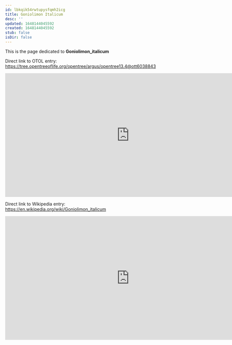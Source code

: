 ```yaml
---
id: lbkqik54rwtupysfqmh2icg
title: Goniolimon Italicum
desc: ''
updated: 1648144045592
created: 1648144045592
stub: false
isDir: false
---
```

This is the page dedicated to **Goniolimon_italicum**


Direct link to OTOL entry: https://tree.opentreeoflife.org/opentree/argus/opentree13.4@ott6038843



<html>
    <body>
    <iframe src="https://tree.opentreeoflife.org/opentree/argus/opentree13.4@ott6038843"
    width="800" height="400" frameborder="0" allowfullscreen> </iframe>
    </body>
</html>
    


Direct link to Wikipedia entry: https://en.wikipedia.org/wiki/Goniolimon_italicum



<html>
    <body>
    <iframe src="https://en.wikipedia.org/wiki/Goniolimon_italicum"
    width="800" height="400" frameborder="0" allowfullscreen> </iframe>
    </body>
</html>
    
